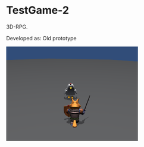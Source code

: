 # TestGame-2
3D-RPG.
<p>Developed as: Old prototype</a>
<p></a>
<img src="https://github.com/naumnek/TestGame-2/blob/main/Screen-TestGame-2.PNG" alt="">
